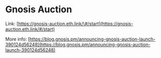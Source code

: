 # Gnosis Auction

Link: [https://gnosis-auction.eth.link/\#/start](https://gnosis-auction.eth.link/#/start)

More info: [https://blog.gnosis.pm/announcing-gnosis-auction-launch-390124d56248](https://blog.gnosis.pm/announcing-gnosis-auction-launch-390124d56248)



